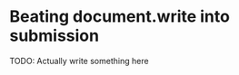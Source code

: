 Beating document.write into submission
======================================


TODO: Actually write something here